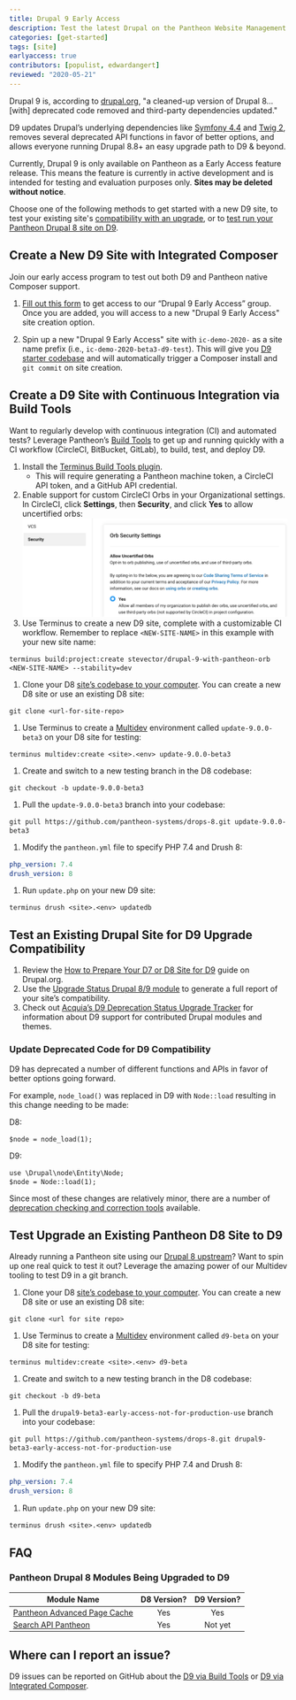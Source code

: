```yaml
---
title: Drupal 9 Early Access
description: Test the latest Drupal on the Pantheon Website Management Platform.
categories: [get-started]
tags: [site]
earlyaccess: true
contributors: [populist, edwardangert]
reviewed: "2020-05-21"
---
```


Drupal 9 is, according to [drupal.org](https://www.drupal.org/docs/understanding-drupal/drupal-9-resources), "a cleaned-up version of Drupal 8... \[with] deprecated code removed and third-party dependencies updated."

D9 updates Drupal’s underlying dependencies like [Symfony 4.4](https://symfony.com/releases/4.4) and [Twig 2](https://twig.symfony.com/doc/2.x/index.html), removes several deprecated API functions in favor of better options, and allows everyone running Drupal 8.8+ an easy upgrade path to D9 & beyond.

<Alert title="Warning" type="danger">

Currently, Drupal 9 is only available on Pantheon as a Early Access feature release. This means the feature is currently in active development and is intended for testing and evaluation purposes only. **Sites may be deleted without notice**.

</Alert>

Choose one of the following methods to get started with a new D9 site, to test your existing site's [compatibility with an upgrade](#test-an-existing-drupal-site-for-drupal-9-upgrade-compatibility), or to [test run your Pantheon Drupal 8 site on D9](#test-upgrade-an-existing-pantheon-drupal-8-site-to-drupal-9).

## Create a New D9 Site with Integrated Composer

Join our early access program to test out both D9 and Pantheon native Composer support.

1. [Fill out this form](https://docs.google.com/forms/d/1lahWKMT2VHXfr9hg15VIQY2Kn6z_j77o7Te6hZqsNgw) to get access to our “Drupal 9 Early Access” group. Once you are added, you will access to a new "Drupal 9 Early Access" site creation option.

1. Spin up a new "Drupal 9 Early Access" site with `ic-demo-2020-` as a site name prefix (i.e., `ic-demo-2020-beta3-d9-test`). This will give you [D9 starter codebase](https://github.com/stevector/drupal-9-project) and will automatically trigger a Composer install and `git commit` on site creation.

## Create a D9 Site with Continuous Integration via Build Tools

Want to regularly develop with continuous integration (CI) and automated tests? Leverage Pantheon’s [Build Tools](/guides/build-tools) to get up and running quickly with a CI workflow (CircleCI, BitBucket, GitLab), to build, test, and deploy D9.

1. Install the [Terminus Build Tools plugin](https://github.com/pantheon-systems/terminus-build-tools-plugin).
   - This will require generating a Pantheon machine token, a CircleCI API token, and a GitHub API credential.
1. Enable support for custom CircleCI Orbs in your Organizational settings. In CircleCI, click **Settings**, then **Security**, and click **Yes** to allow uncertified orbs:
   ![Allow Uncertified Orbs in CircleCI](../images/circleci/circleci-allow-uncertified-orbs.png)
1. Use Terminus to create a new D9 site, complete with a customizable CI workflow. Remember to replace `<NEW-SITE-NAME>` in this example with your new site name:

  ```bash{promptUser: user}
  terminus build:project:create stevector/drupal-9-with-pantheon-orb <NEW-SITE-NAME> --stability=dev
  ```

1. Clone your D8 [site’s codebase to your computer](https://pantheon.io/docs/local-development#get-the-code). You can create a new D8 site or use an existing D8 site:

  ```bash{promptUser: user}
  git clone <url-for-site-repo>
  ```

1. Use Terminus to create a [Multidev](/multidev) environment called `update-9.0.0-beta3` on your D8 site for testing:

  ```bash{promptUser: user}
  terminus multidev:create <site>.<env> update-9.0.0-beta3
  ```

1. Create and switch to a new testing branch in the D8 codebase:

  ```bash{promptUser: user}
  git checkout -b update-9.0.0-beta3
  ```

1. Pull the `update-9.0.0-beta3` branch into your codebase:

  ```bash{promptUser: user}
  git pull https://github.com/pantheon-systems/drops-8.git update-9.0.0-beta3
  ```

1. Modify the `pantheon.yml` file to specify PHP 7.4 and Drush 8:

  ```yaml:title=pantheon.yml
  php_version: 7.4
  drush_version: 8
  ```

1. Run `update.php` on your new D9 site:

  ```bash{promptUser: user}
  terminus drush <site>.<env> updatedb
  ```

## Test an Existing Drupal Site for D9 Upgrade Compatibility

1. Review the [How to Prepare Your D7 or D8 Site for D9](https://www.drupal.org/docs/9/how-to-prepare-your-drupal-7-or-8-site-for-drupal-9) guide on Drupal.org.
1. Use the [Upgrade Status Drupal 8/9 module](https://www.drupal.org/project/upgrade_status) to generate a full report of your site’s compatibility.
1. Check out [Acquia’s D9 Deprecation Status Upgrade Tracker](https://dev.acquia.com/drupal9/deprecation_status) for information about D9 support for contributed Drupal modules and themes.

### Update Deprecated Code for D9 Compatibility

D9 has deprecated a number of different functions and APIs in favor of better options going forward.

For example, `node_load()` was replaced in D9 with `Node::load` resulting in this change needing to be made:

D8:

```none
$node = node_load(1);
```

D9:

```none
use \Drupal\node\Entity\Node;
$node = Node::load(1);
```

Since most of these changes are relatively minor, there are a number of [deprecation checking and correction tools](https://www.drupal.org/docs/9/how-to-prepare-your-drupal-7-or-8-site-for-drupal-9/deprecation-checking-and-correction-tools) available.

## Test Upgrade an Existing Pantheon D8 Site to D9

Already running a Pantheon site using our [Drupal 8 upstream](https://github.com/pantheon-systems/drops-8)? Want to spin up one real quick to test it out? Leverage the amazing power of our Multidev tooling to test D9 in a git branch.

1. Clone your D8 [site’s codebase to your computer](https://pantheon.io/docs/local-development#get-the-code). You can create a new D8 site or use an existing D8 site:

  ```bash{promptUser: user}
  git clone <url for site repo>
  ```

1. Use Terminus to create a [Multidev](/multidev) environment called `d9-beta` on your D8 site for testing:

  ```bash{promptUser: user}
  terminus multidev:create <site>.<env> d9-beta
  ```

1. Create and switch to a new testing branch in the D8 codebase:

  ```bash{promptUser: user}
  git checkout -b d9-beta
  ```

1. Pull the `drupal9-beta3-early-access-not-for-production-use` branch into your codebase:

  ```bash{promptUser: user}
  git pull https://github.com/pantheon-systems/drops-8.git drupal9-beta3-early-access-not-for-production-use
  ```

1. Modify the `pantheon.yml` file to specify PHP 7.4 and Drush 8:

  ```yaml:title=pantheon.yml
  php_version: 7.4
  drush_version: 8
  ```

1. Run `update.php` on your new D9 site:

  ```bash{promptUser: user}
  terminus drush <site>.<env> updatedb
  ```

## FAQ

### Pantheon Drupal 8 Modules Being Upgraded to D9

| Module Name                                                                                 | D8 Version? | D9 Version? |
|---------------------------------------------------------------------------------------------|:-----------:|:-----------:|
| [Pantheon Advanced Page Cache](https://www.drupal.org/project/pantheon_advanced_page_cache) |     Yes     |     Yes     |
| [Search API Pantheon](https://www.drupal.org/project/search_api_pantheon)                   |     Yes     |   Not yet   |

## Where can I report an issue?

D9 issues can be reported on GitHub about the [D9 via Build Tools](https://github.com/stevector/drupal-9-with-pantheon-orb/issues) or [D9 via Integrated Composer](https://github.com/stevector/drupal-9-project/issues).